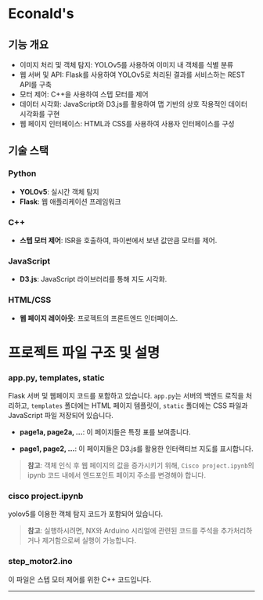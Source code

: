 
# Econald's

## 기능 개요

- 이미지 처리 및 객체 탐지: YOLOv5를 사용하여 이미지 내 객체를 식별 분류
- 웹 서버 및 API: Flask를 사용하여 YOLOv5로 처리된 결과를 서비스하는 REST API를 구축
- 모터 제어: C++을 사용하여 스텝 모터를 제어
- 데이터 시각화: JavaScript와 D3.js를 활용하여 맵 기반의 상호 작용적인 데이터 시각화를 구현
- 웹 페이지 인터페이스: HTML과 CSS를 사용하여 사용자 인터페이스를 구성

## 기술 스택

### Python
- **YOLOv5**: 실시간 객체 탐지
- **Flask**: 웹 애플리케이션 프레임워크

### C++
- **스텝 모터 제어**: ISR을 호출하여, 파이썬에서 보낸 값만큼 모터를 제어.

### JavaScript
- **D3.js**: JavaScript 라이브러리를 통해 지도 시각화.

### HTML/CSS
- **웹 페이지 레이아웃**: 프로젝트의 프론트엔드 인터페이스.<br>

# 프로젝트 파일 구조 및 설명

### **app.py, templates, static**
Flask 서버 및 웹페이지 코드를 포함하고 있습니다. `app.py`는 서버의 백엔드 로직을 처리하고, `templates` 폴더에는 HTML 페이지 템플릿이, `static` 폴더에는 CSS 파일과 JavaScript 파일 저장되어 있습니다.<br>
- **page1a, page2a, ...**: 이 페이지들은 특정 표를 보여줍니다.

- **page1, page2, ...**: 이 페이지들은 D3.js를 활용한 인터랙티브 지도를 표시합니다.


> **참고**: 객체 인식 후 웹 페이지의 값을 증가시키기 위해, `Cisco project.ipynb`의 ipynb 코드 내에서 엔드포인트 페이지 주소를 변경해야 합니다.

### **cisco project.ipynb**
yolov5를 이용한 객체 탐지 코드가 포함되어 있습니다. <br>

> **참고**: 실행하시려면, NX와 Arduino 시리얼에 관련된 코드를 주석을 추가처리하거나 제거함으로써 실행이 가능합니다.

### **step_motor2.ino**
이 파일은 스텝 모터 제어를 위한 C++ 코드입니다. 

---

